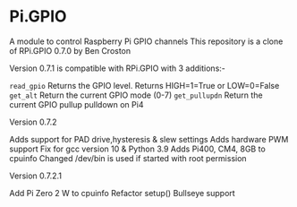# Pi.GPIO
A module to control Raspberry Pi GPIO channels
This repository is a clone of RPi.GPIO 0.7.0 by Ben Croston

Version 0.7.1 is compatible with RPi.GPIO with 3 additions:-

`read_gpio` Returns the GPIO level.  Returns HIGH=1=True or LOW=0=False
`get_alt` Return the current GPIO mode (0-7)
`get_pullupdn`  Return the current GPIO pullup pulldown on Pi4

Version 0.7.2

Adds support for PAD drive,hysteresis & slew settings
Adds hardware PWM support
Fix for gcc version 10 & Python 3.9
Adds Pi400, CM4, 8GB to cpuinfo
Changed /dev/bin is used if started with root permission

Version 0.7.2.1

Add Pi Zero 2 W to cpuinfo
Refactor setup()
Bullseye support
